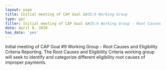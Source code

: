 ```yaml
---
layout: page
title: Initial meeting of CAP Goal &#35;9 Working Group
type: gpr
filler: Initial meeting of CAP Goal &#35;9 Working Group - Root Causes and Eligibility Criteria Reporting. The Root Causes and Eligibility Criteria working group will seek to identify and categorize different eligibility root causes of improper payments. 
date: April 8, 2020
has_date: 'yes'
---
```


Initial meeting of CAP Goal #9 Working Group - Root Causes and Eligibility Criteria Reporting. The Root Causes and Eligibility Criteria working group will seek to identify and categorize different eligibility root causes of improper payments. 

